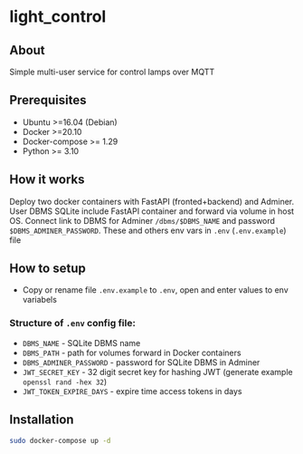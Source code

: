 # light_control

## About

Simple multi-user service for control lamps over MQTT

## Prerequisites

* Ubuntu >=16.04 (Debian)
* Docker >=20.10
* Docker-compose >= 1.29
* Python >= 3.10

## How it works

Deploy two docker containers with FastAPI (fronted+backend) and Adminer. User DBMS SQLite include FastAPI container and forward via volume in host OS. Connect link to DBMS for Adminer `/dbms/$DBMS_NAME` and password `$DBMS_ADMINER_PASSWORD`. These and others env vars in `.env` (`.env.example`) file

## How to setup

* Copy or rename file `.env.example` to `.env`, open and enter values to env variabels

### Structure of `.env` config file:
 - `DBMS_NAME` - SQLite DBMS name
 - `DBMS_PATH` - path for volumes forward in Docker containers
 - `DBMS_ADMINER_PASSWORD` - password for SQLite DBMS in Adminer
 - `JWT_SECRET_KEY` - 32 digit secret key for hashing JWT (generate example `openssl rand -hex 32`)
 - `JWT_TOKEN_EXPIRE_DAYS` - expire time access tokens in days

## Installation

```bash 
sudo docker-compose up -d
```